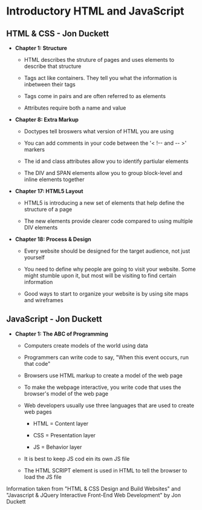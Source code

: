 # Introductory HTML and JavaScript

## HTML & CSS - Jon Duckett

- **Chapter 1: Structure**

  - HTML describes the struture of pages and uses elements to describe that structure
  
  - Tags act like containers. They tell you what the information is inbetween their tags

  - Tags come in pairs and are often referred to as elements

  - Attributes require both a name and value

- **Chapter 8: Extra Markup**

  - Doctypes tell broswers what version of HTML you are using

  - You can add comments in your code between the '< !-- and -- >' markers

  - The id and class attributes allow you to identify partiular elements

  - The DIV and SPAN elements allow you to group block-level and inline elements together

- **Chapter 17: HTML5 Layout**

  - HTML5 is introducing a new set of elements that help define the structure of a page

  - The new elements provide clearer code compared to using multiple DIV elements

- **Chapter 18: Process & Design**

  - Every website should be designed for the target audience, not just yourself

  - You need to define why people are going to visit your website. Some might stumble upon it, but most will be visiting to find certain information

  - Good ways to start to organize your website is by using site maps and wireframes

## JavaScript - Jon Duckett

- **Chapter 1: The ABC of Programming**

  - Computers create models of the world using data
  
  - Programmers can write code to say, "When this event occurs, run that code"

  - Browsers use HTML markup to create a model of the web page

  - To make the webpage interactive, you write code that uses the browser's model of the web page

  - Web developers usually use three languages that are used to create web pages

    - HTML = Content layer

    - CSS = Presentation layer

    - JS = Behavior layer

  - It is best to keep JS cod ein its own JS file

  - The HTML SCRIPT element is used in HTML to tell the browser to load the JS file

 Information taken from "HTML & CSS Design and Build Websites" and "Javascript & JQuery Interactive Front-End Web Development" by Jon Duckett